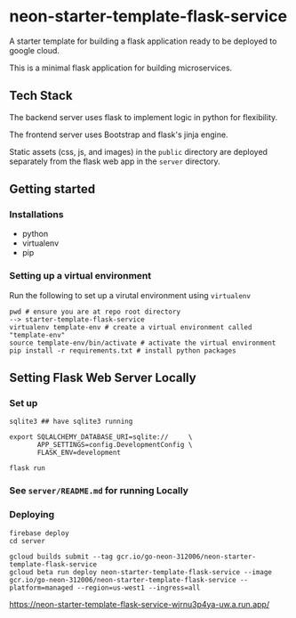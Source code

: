 # neon-starter-template-flask-service

A starter template for building a flask application ready to be deployed to google cloud.

This is a minimal flask application for building microservices.

## Tech Stack
The backend server uses flask to implement logic in python for flexibility.

The frontend server uses Bootstrap and flask's jinja engine.

Static assets (css, js, and images) in the `public` directory are deployed separately from the flask web app in the `server` directory.

## Getting started

### Installations
- python
- virtualenv
- pip

### Setting up a virtual environment
Run the following to set up a virutal environment using `virtualenv`
```
pwd # ensure you are at repo root directory
--> starter-template-flask-service
virtualenv template-env # create a virtual environment called "template-env"
source template-env/bin/activate # activate the virtual environment
pip install -r requirements.txt # install python packages
```

## Setting Flask Web Server Locally

### Set up
```
sqlite3 ## have sqlite3 running

export SQLALCHEMY_DATABASE_URI=sqlite://     \
       APP_SETTINGS=config.DevelopmentConfig \
       FLASK_ENV=development

flask run
```


### See `server/README.md` for running Locally

### Deploying
```
firebase deploy
cd server

gcloud builds submit --tag gcr.io/go-neon-312006/neon-starter-template-flask-service
gcloud beta run deploy neon-starter-template-flask-service --image gcr.io/go-neon-312006/neon-starter-template-flask-service --platform=managed --region=us-west1 --ingress=all
```

https://neon-starter-template-flask-service-wjrnu3p4ya-uw.a.run.app/
